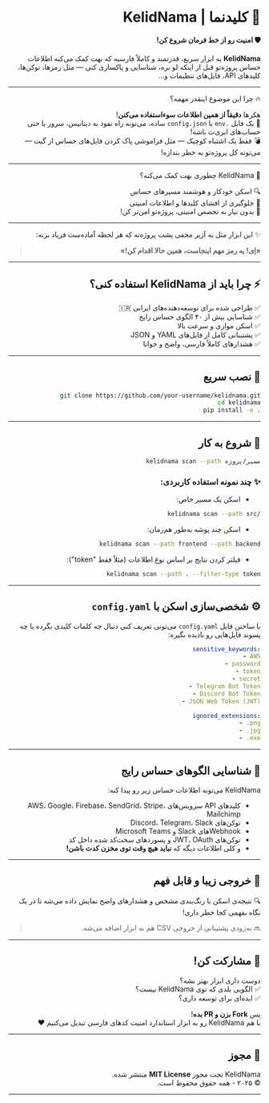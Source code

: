 
<div dir="rtl" align="right">

# 🚨 کلیدنما | KelidNama

**🛡️ امنیت رو از خط فرمان شروع کن!**

**KelidNama** یه ابزار سریع، قدرتمند و کاملاً فارسیه که بهت کمک می‌کنه اطلاعات حساس پروژه‌تو قبل از اینکه لو بره، شناسایی و پاکسازی کنی — مثل رمزها، توکن‌ها، کلیدهای API، فایل‌های تنظیمات و...

---

🔥 چرا این موضوع اینقدر مهمه؟

هکرها **دقیقاً از همین اطلاعات سوءاستفاده می‌کنن**!  
📂 یک فایل `.env` یا `config.json` ساده، می‌تونه راه نفوذ به دیتابیس، سرور یا حتی حساب‌های ابری‌ت باشه!  
💣 فقط یک اشتباه کوچیک — مثل فراموشی پاک کردن فایل‌های حساس از گیت — می‌تونه کل پروژه‌تو به خطر بندازه!

---

🎯 KelidNama چطوری بهت کمک می‌کنه؟

🔍 اسکن خودکار و هوشمند مسیرهای حساس  
🚫 جلوگیری از افشای کلیدها و اطلاعات امنیتی  
🧠 بدون نیاز به تخصص امنیتی، پروژه‌تو امن‌تر کن!

---

✨ این ابزار مثل یه آژیر مخفی پشت پروژه‌ته که هر لحظه آماده‌ست فریاد بزنه:  
> **«اِی! یه رمز مهم اینجاست، همین حالا اقدام کن!»**

---

## ⚡ چرا باید از KelidNama استفاده کنی؟

✅ طراحی شده برای توسعه‌دهنده‌های ایرانی 🇮🇷  
✅ شناسایی بیش از ۴۰ الگوی حساس رایج  
✅ اسکن موازی و سرعت بالا  
✅ پشتیبانی کامل از فایل‌های YAML و JSON  
✅ هشدارهای کاملاً فارسی، واضح و خوانا

---

## 🔧 نصب سریع

<div dir="ltr">

```bash
git clone https://github.com/your-username/kelidnama.git
cd kelidnama
pip install -e .
```

</div>

---

## 🚀 شروع به کار

<div dir="ltr">

```bash
kelidnama scan --path مسیر/پروژه
```

</div>

### ✨ چند نمونه استفاده کاربردی:

- اسکن یک مسیر خاص:

<div dir="ltr">

```bash
kelidnama scan --path src/
```

</div>

- اسکن چند پوشه به‌طور هم‌زمان:

<div dir="ltr">

```bash
kelidnama scan --path frontend --path backend
```

</div>

- فیلتر کردن نتایج بر اساس نوع اطلاعات (مثلاً فقط "token"):

<div dir="ltr">

```bash
kelidnama scan --path . --filter-type token
```

</div>

---

## ⚙️ شخصی‌سازی اسکن با `config.yaml`

با ساختن فایل `config.yaml` می‌تونی تعریف کنی دنبال چه کلمات کلیدی بگرده یا چه پسوند فایل‌هایی رو نادیده بگیره:

<div dir="ltr">

```yaml
sensitive_keywords:
  - AWS
  - password
  - token
  - secret
  - Telegram Bot Token
  - Discord Bot Token
  - JSON Web Token (JWT)

ignored_extensions:
  - .png
  - .jpg
  - .exe
```

</div>

---

## 🧠 شناسایی الگوهای حساس رایج

KelidNama می‌تونه اطلاعات حساس زیر رو پیدا کنه:

- کلیدهای API سرویس‌های AWS، Google، Firebase، SendGrid، Stripe، Mailchimp  
- توکن‌های Discord، Telegram، Slack  
- Webhookهای Slack و Microsoft Teams  
- توکن‌های JWT، OAuth و پسوردهای سخت‌کد شده داخل کد  
- و کلی اطلاعات دیگه که **نباید هیچ وقت توی مخزن کدت باشن!**

---

## 🧪 خروجی زیبا و قابل فهم

🔍 نتیجه‌ی اسکن با رنگ‌بندی مشخص و هشدارهای واضح نمایش داده می‌شه تا در یک نگاه بفهمی کجا خطر داری!

> 🔜 به‌زودی پشتیبانی از خروجی CSV هم به ابزار اضافه می‌شه.

---

## 🤝 مشارکت کن!

دوست داری ابزار بهتر بشه؟  
✅ الگویی بلدی که توی KelidNama نیست؟  
✅ ایده‌ای برای توسعه داری؟  

پس **Fork بزن و PR بده**!  
با هم KelidNama رو به ابزار استاندارد امنیت کدهای فارسی تبدیل می‌کنیم ❤️

---

## 📜 مجوز

KelidNama تحت مجوز **MIT License** منتشر شده.  
© ۲۰۲۵ - همه حقوق محفوظ است.

</div>

---

